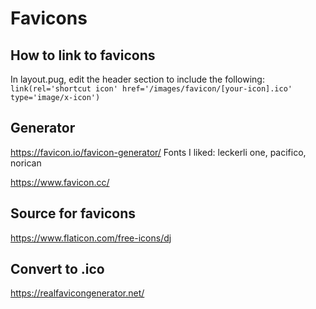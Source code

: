 # Favicons

## How to link to favicons
In layout.pug, edit the header section to include the following:
`link(rel='shortcut icon' href='/images/favicon/[your-icon].ico' type='image/x-icon')`

## Generator
https://favicon.io/favicon-generator/
Fonts I liked: leckerli one, pacifico, norican

https://www.favicon.cc/

## Source for favicons
https://www.flaticon.com/free-icons/dj

## Convert to .ico
https://realfavicongenerator.net/